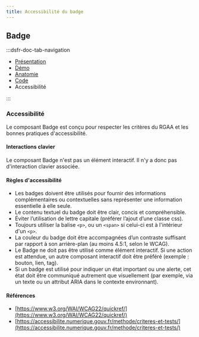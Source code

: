 ```yaml
---
title: Accessibilité du badge
---
```


## Badge

:::dsfr-doc-tab-navigation

- [Présentation](../index.md)
- [Démo](../demo/index.md)
- [Anatomie](../design/index.md)
- [Code](../code/index.md)
- Accessibilité

:::

### Accessibilité

Le composant Badge est conçu pour respecter les critères du RGAA et les bonnes pratiques d'accessibilité.

#### Interactions clavier

Le composant Badge n'est pas un élément interactif. Il n'y a donc pas d'interaction clavier associée.

#### Règles d'accessibilité

- Les badges doivent être utilisés pour fournir des informations complémentaires ou contextuelles sans représenter une information essentielle à elle seule.
- Le contenu textuel du badge doit être clair, concis et compréhensible.
- Éviter l’utilisation de lettre capitale (préférer l’ajout d’une classe css).
- Toujours utiliser la balise `<p>`, ou un `<span>` si celui-ci est à l'intérieur d'un `<p>`.
- La couleur du badge doit être accompagnées d’un contraste suffisant par rapport à son arrière-plan (au moins 4.5:1, selon le WCAG).
- Le Badge ne doit pas être utilisé comme élément interactif. Si une action est attendue, un autre composant interactif doit être préféré (exemple : bouton, lien, tag).
- Si un badge est utilisé pour indiquer un état important ou une alerte, cet état doit être communiqué autrement que visuellement (par exemple, via un texte ou un attribut ARIA dans le contexte environnant).

#### Références

- [https://www.w3.org/WAI/WCAG22/quickref/](https://www.w3.org/WAI/WCAG22/quickref/)
- [https://accessibilite.numerique.gouv.fr/methode/criteres-et-tests/](https://accessibilite.numerique.gouv.fr/methode/criteres-et-tests/)